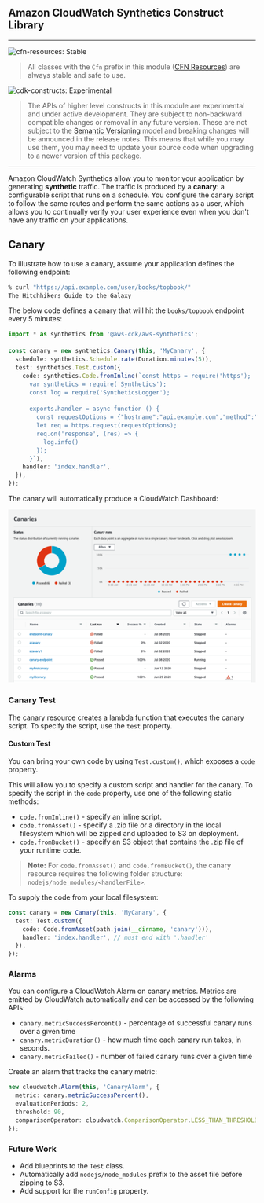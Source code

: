 ## Amazon CloudWatch Synthetics Construct Library

<!--BEGIN STABILITY BANNER-->
---

![cfn-resources: Stable](https://img.shields.io/badge/cfn--resources-stable-success.svg?style=for-the-badge)

> All classes with the `Cfn` prefix in this module ([CFN Resources](https://docs.aws.amazon.com/cdk/latest/guide/constructs.html#constructs_lib)) are always stable and safe to use.

![cdk-constructs: Experimental](https://img.shields.io/badge/cdk--constructs-experimental-important.svg?style=for-the-badge)

> The APIs of higher level constructs in this module are experimental and under active development. They are subject to non-backward compatible changes or removal in any future version. These are not subject to the [Semantic Versioning](https://semver.org/) model and breaking changes will be announced in the release notes. This means that while you may use them, you may need to update your source code when upgrading to a newer version of this package.

---
<!--END STABILITY BANNER-->

Amazon CloudWatch Synthetics allow you to monitor your application by generating **synthetic** traffic. The traffic is produced by a **canary**: a configurable script that runs on a schedule. You configure the canary script to follow the same routes and perform the same actions as a user, which allows you to continually verify your user experience even when you don't have any traffic on your applications.

## Canary

To illustrate how to use a canary, assume your application defines the following endpoint:

```bash
% curl "https://api.example.com/user/books/topbook/"
The Hitchhikers Guide to the Galaxy

```

The below code defines a canary that will hit the `books/topbook` endpoint every 5 minutes: 

```ts
import * as synthetics from '@aws-cdk/aws-synthetics';

const canary = new synthetics.Canary(this, 'MyCanary', {
  schedule: synthetics.Schedule.rate(Duration.minutes(5)),
  test: synthetics.Test.custom({
    code: synthetics.Code.fromInline(`const https = require('https');
      var synthetics = require('Synthetics');
      const log = require('SyntheticsLogger');
  
      exports.handler = async function () {
        const requestOptions = {"hostname":"api.example.com","method":"","path":"/user/books/topbook/","port":443}
        let req = https.request(requestOptions);
        req.on('response', (res) => {
          log.info()
        });
      }`),
    handler: 'index.handler',
  }),
});
```

The canary will automatically produce a CloudWatch Dashboard:

![UI Screenshot](images/ui-screenshot.png)

### Canary Test

The canary resource creates a lambda function that executes the canary script. To specify the script, use the `test` property. 

#### Custom Test

You can bring your own code by using `Test.custom()`, which exposes a `code` property. 

This will allow you to specify a custom script and handler for the canary. To specify the script in the `code` property, use one of the following static methods:

  - `code.fromInline()` - specify an inline script.
  - `code.fromAsset()` - specify a .zip file or a directory in the local filesystem which will be zipped and uploaded to S3 on deployment.
  - `code.fromBucket()` - specify an S3 object that contains the .zip file of your runtime code.

> **Note:** For `code.fromAsset()` and `code.fromBucket()`, the canary resource requires the following folder structure: `nodejs/node_modules/<handlerFile>`. 

To supply the code from your local filesystem:

```ts
const canary = new Canary(this, 'MyCanary', {
  test: Test.custom({
    code: Code.fromAsset(path.join(__dirname, 'canary'))),
    handler: 'index.handler', // must end with '.handler'
  }),
});
```

### Alarms

You can configure a CloudWatch Alarm on canary metrics. Metrics are emitted by CloudWatch automatically and can be accessed by the following APIs:
- `canary.metricSuccessPercent()` - percentage of successful canary runs over a given time
- `canary.metricDuration()` - how much time each canary run takes, in seconds.
- `canary.metricFailed()` - number of failed canary runs over a given time

Create an alarm that tracks the canary metric:

```ts
new cloudwatch.Alarm(this, 'CanaryAlarm', {
  metric: canary.metricSuccessPercent(),
  evaluationPeriods: 2,
  threshold: 90,
  comparisonOperator: cloudwatch.ComparisonOperator.LESS_THAN_THRESHOLD,
});
```
### Future Work

- Add blueprints to the `Test` class.
- Automatically add `nodejs/node_modules` prefix to the asset file before zipping to S3.
- Add support for the `runConfig` property.
